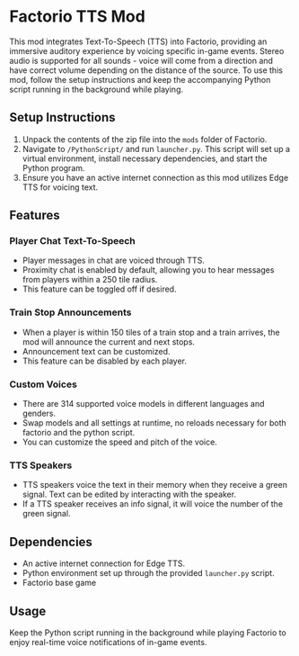# Factorio TTS Mod

This mod integrates Text-To-Speech (TTS) into Factorio, providing an immersive auditory experience by voicing specific in-game events. Stereo audio is supported for all sounds - voice will come from a direction and have correct volume depending on the distance of the source. To use this mod, follow the setup instructions and keep the accompanying Python script running in the background while playing.

## Setup Instructions

1. Unpack the contents of the zip file into the `mods` folder of Factorio.
2. Navigate to `/PythonScript/` and run `launcher.py`. This script will set up a virtual environment, install necessary dependencies, and start the Python program.
3. Ensure you have an active internet connection as this mod utilizes Edge TTS for voicing text.

## Features

### Player Chat Text-To-Speech

- Player messages in chat are voiced through TTS.
- Proximity chat is enabled by default, allowing you to hear messages from players within a 250 tile radius.
- This feature can be toggled off if desired.

### Train Stop Announcements

- When a player is within 150 tiles of a train stop and a train arrives, the mod will announce the current and next stops.
- Announcement text can be customized.
- This feature can be disabled by each player.

### Custom Voices

- There are 314 supported voice models in different languages and genders.
- Swap models and all settings at runtime, no reloads necessary for both factorio and the python script.
- You can customize the speed and pitch of the voice.

### TTS Speakers

- TTS speakers voice the text in their memory when they receive a green signal. Text can be edited by interacting with the speaker.
- If a TTS speaker receives an info signal, it will voice the number of the green signal.

## Dependencies

- An active internet connection for Edge TTS.
- Python environment set up through the provided `launcher.py` script.
- Factorio base game

## Usage

Keep the Python script running in the background while playing Factorio to enjoy real-time voice notifications of in-game events.
